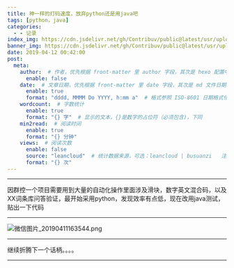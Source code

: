 ```yaml
---
title: 神一样的打码速度，放弃python还是用java吧
tags: [python，java]
categories:
  - - 记录
index_img: https://cdn.jsdelivr.net/gh/Contribuv/public@latest/usr/uploads/2019/04/2527675222.png
banner_img: https://cdn.jsdelivr.net/gh/Contribuv/public@latest/usr/uploads/2019/04/2527675222.png
date: 2019-04-12 00:42:00
post:
  meta:
    author:  # 作者，优先根据 front-matter 里 author 字段，其次是 hexo 配置中 author 值
      enable: false
    date:  # 文章日期，优先根据 front-matter 里 date 字段，其次是 md 文件日期
      enable: true
      format: "dddd, MMMM Do YYYY, h:mm a"  # 格式参照 ISO-8601 日期格式化
    wordcount:  # 字数统计
      enable: true
      format: "{} 字"  # 显示的文本，{}是数字的占位符（必须包含)，下同
    min2read:  # 阅读时间
      enable: true
      format: "{} 分钟"
    views:  # 阅读次数
      enable: false
      source: "leancloud"  # 统计数据来源，可选：leancloud | busuanzi   注意不蒜子会间歇抽风
      format: "{} 次"
---
```


* * *

  
因群控一个项目需要用到大量的自动化操作里面涉及滑块，数字英文混合码，以及XX词条库问答验证，最开始采用python，发现效率有点低，现在改用java测试，贴出一下代码  

* * *

![微信图片_20190411163544.png](https://cdn.jsdelivr.net/gh/Contribuv/public@latest/usr/uploads/2019/04/2527675222.png "微信图片_20190411163544.png")

* * *

继续折腾下一个话柄。。。。

* * *
